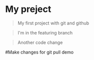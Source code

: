 # My preject

> My first project with git and github

> I'm in the featuring branch

> Another code change

#Make changes for git pull demo
